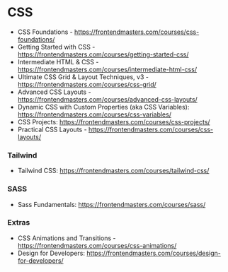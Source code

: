 # CSS

- CSS Foundations - https://frontendmasters.com/courses/css-foundations/
- Getting Started with CSS - https://frontendmasters.com/courses/getting-started-css/
- Intermediate HTML & CSS - https://frontendmasters.com/courses/intermediate-html-css/
- Ultimate CSS Grid & Layout Techniques, v3 - https://frontendmasters.com/courses/css-grid/
- Advanced CSS Layouts - https://frontendmasters.com/courses/advanced-css-layouts/
- Dynamic CSS with Custom Properties (aka CSS Variables): https://frontendmasters.com/courses/css-variables/
- CSS Projects: https://frontendmasters.com/courses/css-projects/
- Practical CSS Layouts - https://frontendmasters.com/courses/css-layouts/

### Tailwind

- Tailwind CSS: https://frontendmasters.com/courses/tailwind-css/

### SASS

- Sass Fundamentals: https://frontendmasters.com/courses/sass/

### Extras

- CSS Animations and Transitions - https://frontendmasters.com/courses/css-animations/
- Design for Developers: https://frontendmasters.com/courses/design-for-developers/
